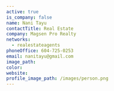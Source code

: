```yaml
---
active: true
is_company: false
name: Nani Tayu
contactTitle: Real Estate
company: Magsen Pro Realty
networks:
  - realestateagents
phoneOffice: 604-725-0253
email: nanitayu@gmail.com
image_path:
color:
website:
profile_image_path: /images/person.png
---
```



